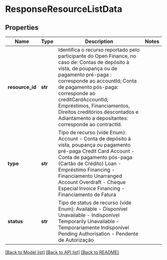 # ResponseResourceListData

## Properties
Name | Type | Description | Notes
------------ | ------------- | ------------- | -------------
**resource_id** | **str** | Identifica o recurso reportado pelo participante do Open Finance, no caso de: Contas de depósito à vista, de poupança ou de pagamento pré-paga : corresponde ao accountId; Conta de pagamento pós-paga: corresponde ao creditCardAccountId; Empréstimos, Financiamentos, Direitos creditórios descontados e Adiantamento a depositantes: corresponde ao contractId.  | 
**type** | **str** | Tipo de recurso (vide Enum): Account - Conta de depósito à vista, poupança ou pagamento pré-paga Credit Card Account - Conta de pagamento pós-paga (Cartão de Crédito) Loan - Empréstimo Financing - Financiamento Unarranged Account Overdraft - Cheque Especial Invoice Financing - Financiamento de Fatura  | 
**status** | **str** | Tipo de status de recurso (vide Enum): Available - Disponível Unavailable - Indisponível Temporarily Unavailable - Temporariamente Indisponível Pending Authorisation - Pendente de Autorização  | 

[[Back to Model list]](../README.md#documentation-for-models) [[Back to API list]](../README.md#documentation-for-api-endpoints) [[Back to README]](../README.md)

